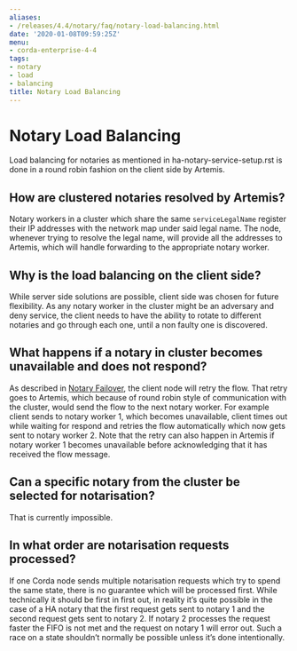 ```yaml
---
aliases:
- /releases/4.4/notary/faq/notary-load-balancing.html
date: '2020-01-08T09:59:25Z'
menu:
- corda-enterprise-4-4
tags:
- notary
- load
- balancing
title: Notary Load Balancing
---
```



# Notary Load Balancing

Load balancing for notaries as mentioned in ha-notary-service-setup.rst is done in a round robin fashion
            on the client side by Artemis.


## How are clustered notaries resolved by Artemis?

Notary workers in a cluster which share the same `serviceLegalName` register their IP addresses with the network map under said legal name.
                The node, whenever trying to resolve the legal name, will provide all the addresses to Artemis, which will handle forwarding
                to the appropriate notary worker.


## Why is the load balancing on the client side?

While server side solutions are possible, client side was chosen for future flexibility. As any notary worker in the
                cluster might be an adversary and deny service, the client needs to have the ability to rotate to different notaries and go
                through each one, until a non faulty one is discovered.


## What happens if a notary in cluster becomes unavailable and does not respond?

As described in [Notary Failover](notary-failover.md), the client node will retry the flow. That retry goes to Artemis, which because of round
                robin style of communication with the cluster, would send the flow to the next notary worker. For example client sends to notary worker 1, which
                becomes unavailable, client times out while waiting for respond and retries the flow automatically which now gets sent to notary worker 2. Note that
                the retry can also happen in Artemis if notary worker 1 becomes unavailable before acknowledging that it has received the flow message.


## Can a specific notary from the cluster be selected for notarisation?

That is currently impossible.


## In what order are notarisation requests processed?

If one Corda node sends multiple notarisation requests which try to spend the same state, there is no guarantee which will be processed first.
                While technically it should be first in first out, in reality it’s quite possible in the case of a HA notary that the first request gets sent
                to notary 1 and the second request gets sent to notary 2. If notary 2 processes the request faster the FIFO is not met and the request on notary
                1 will error out. Such a race on a state shouldn’t normally be possible unless it’s done intentionally.


